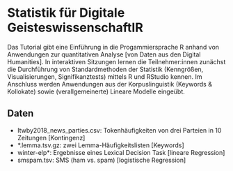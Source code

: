 # Statistik für Digitale GeisteswissenschaftlR

Das Tutorial gibt eine Einführung in die Progammiersprache R anhand von Anwendungen zur quantitativen Analyse [von Daten aus den Digital Humanities]. In interaktiven Sitzungen lernen die Teilnehmer:innen zunächst die Durchführung von Standardmethoden der Statistik (Kenngrößen, Visualisierungen, Signifikanztests) mittels R und RStudio kennen.  Im Anschluss werden Anwendungen aus der Korpuslinguistik (Keywords & Kollokate) sowie (verallgemeinerte) Lineare Modelle eingeübt.

## Daten
- ltwby2018_news_parties.csv: Tokenhäufigkeiten von drei Parteien in 10 Zeitungen [Kontingenz]
- *.lemma.tsv.gz: zwei Lemma-Häufigkeitslisten [Keywords]
- winter-elp*: Ergebnisse eines Lexical Decision Task [lineare Regression]
- smspam.tsv: SMS (ham vs. spam) [logistische Regression]
